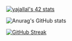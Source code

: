  <a href="https://github.com/oakoudad/badge42"><img src="https://badge.mediaplus.ma/darkblue/yajallal" alt="yajallal's 42 stats" /></a>


![Anurag's GitHub stats](https://github-readme-stats.vercel.app/api?username=yassine542&show_icons=true&theme=tokyonight)


[![GitHub Streak](http://github-readme-streak-stats.herokuapp.com?user=yassine542&theme=buefy-dark&date_format=j%20M%5B%20Y%5D)](https://git.io/streak-stats)

